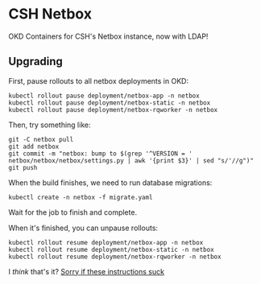 # CSH Netbox
OKD Containers for CSH's Netbox instance, now with LDAP!

## Upgrading

First, pause rollouts to all netbox deployments in OKD:

```
kubectl rollout pause deployment/netbox-app -n netbox
kubectl rollout pause deployment/netbox-static -n netbox
kubectl rollout pause deployment/netbox-rqworker -n netbox
```

Then, try something like:
```
git -C netbox pull
git add netbox
git commit -m "netbox: bump to $(grep '^VERSION = ' netbox/netbox/netbox/settings.py | awk '{print $3}' | sed "s/'//g")"
git push
```

When the build finishes, we need to run database migrations:

```
kubectl create -n netbox -f migrate.yaml
```

Wait for the job to finish and complete.

When it's finished, you can unpause rollouts:

```
kubectl rollout resume deployment/netbox-app -n netbox
kubectl rollout resume deployment/netbox-static -n netbox
kubectl rollout resume deployment/netbox-rqworker -n netbox
```

I _think_ that's it?
[Sorry if these instructions suck](https://cshrit.slack.com/archives/C055T9WP3/p1656377635896189)

